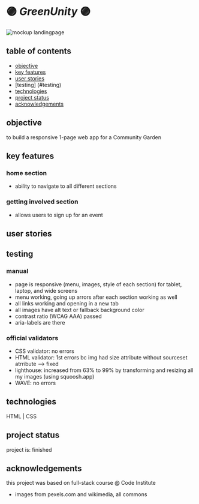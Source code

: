 # :purple_circle: *GreenUnity* :purple_circle:

![mockup landingpage](./img/readme-img/mockup_home.png?raw=true)

## table of contents

- [objective](#objective)
- [key features](#key-features)
- [user stories](#user-stories)
- [testing] (#testing)
- [technologies](#technologies)
- [project status](#project-status)
- [acknowledgements](#acknowledgements)

## objective

to build a responsive 1-page web app for a Community Garden

## key features

### home section

- ability to navigate to all different sections

### getting involved section

- allows users to sign up for an event

## user stories

## testing

### manual

- page is responsive (menu, images, style of each section) for tablet, laptop, and wide screens
- menu working, going up arrors after each section working as well
- all links working and opening in a new tab
- all images have alt text or fallback background color
- contrast ratio (WCAG AAA) passed
- aria-labels are there

### official validators

- CSS validator: no errors
- HTML validator: 1st errors bc img had size attribute without sourceset atrribute --> fixed
- lighthouse: increased from 63% to 99% by transforming and resizing all my images (using squoosh.app)
- WAVE: no errors

## technologies

HTML | CSS

## project status

project is: finished

## acknowledgements

this project was based on full-stack course @ Code Institute

- images from pexels.com and wikimedia, all commons
